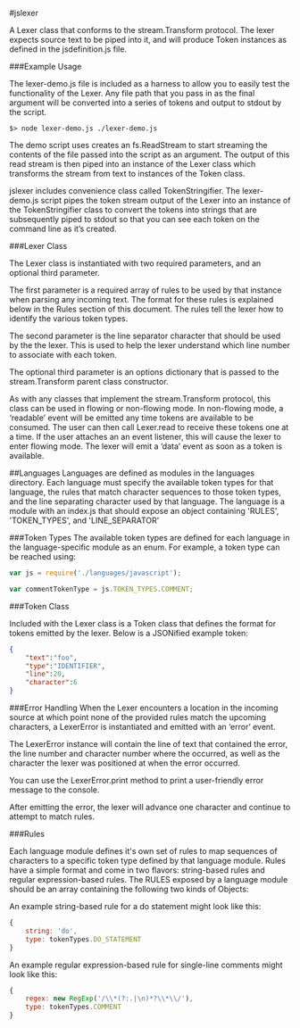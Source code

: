 #jslexer


A Lexer class that conforms to the stream.Transform protocol. The lexer expects source text to be piped into it, and will produce Token instances as defined in the jsdefinition.js file. 


###Example Usage

The lexer-demo.js file is included as a harness to allow you to easily test the functionality of the Lexer. Any file path that you pass in as the final argument will be converted into a series of tokens and output to stdout by the script.

```Shell
$> node lexer-demo.js ./lexer-demo.js
```

The demo script uses creates an fs.ReadStream to start streaming the contents of the file passed into the script as an argument. The output of this read stream is then piped into an instance of the Lexer class which transforms the stream from text to instances of the Token class. 

jslexer includes convenience class called TokenStringifier. The lexer-demo.js script pipes the token stream output of the Lexer  into an instance of the TokenStringifier class to convert the tokens into strings that are subsequently piped to stdout so that you can see each token on the command line as it’s created.

###Lexer Class

The Lexer class is instantiated with two required parameters, and an optional third parameter.

The first parameter is a required array of rules to be used by that instance when parsing any incoming text. The format for these rules is explained below in the Rules section of this document. The rules tell the lexer how to identify the various token types.

The second parameter is the line separator character that should be used by the the lexer. This is used to help the lexer understand which line number to associate with each token.

The optional third parameter is an options dictionary that is passed to the stream.Transform parent class constructor.

As with any classes that implement the stream.Transform protocol, this class can be used in flowing or non-flowing mode. In non-flowing mode, a ‘readable’ event will be emitted any time tokens are available to be consumed. The user can then call Lexer.read to receive these tokens one at a time. If the user attaches an an event listener, this will cause the lexer to enter flowing mode. The lexer will emit a ‘data’ event as soon as a token is available.

##Languages
Languages are defined as modules in the languages directory. Each language must specify the available token types for that language, the rules that match character sequences to those token types, and the line separating character used by that language. The language is a module with an index.js that should expose an object containing 'RULES', 'TOKEN\_TYPES', and 'LINE\_SEPARATOR'

###Token Types
The available token types are defined for each language in the language-specific module as an enum. For example, a token type can be reached using:

```JavaScript
var js = require('./languages/javascript');

var commentTokenType = js.TOKEN_TYPES.COMMENT;
```

###Token Class

Included with the Lexer class is a Token class that defines the format for tokens emitted by the lexer. Below is a JSONified example token:

```JSON
{
	"text":"foo",
	"type":"IDENTIFIER",
	"line":20,
	"character":6
}
```

###Error Handling
When the Lexer encounters a location in the incoming source at which point none of the provided rules match the upcoming characters, a LexerError is instantiated and emitted with an ‘error’ event. 

The LexerError instance will contain the line of text that contained the error, the line number and character number where the occurred, as well as the character the lexer was positioned at when the error occurred.

You can use the LexerError.print method to print a user-friendly error message to the console.

After emitting the error, the lexer will advance one character and continue to attempt to match rules.

###Rules

Each language module defines it's own set of rules to map sequences of characters to a specific token type defined by that language module. Rules have a simple format and come in two flavors: string-based rules and regular expression-based rules. The RULES exposed by a language module should be an array containing the following two kinds of Objects:

An example string-based rule for a do statement might look like this:
```JavaScript
{ 
	string: 'do',
	type: tokenTypes.DO_STATEMENT
}
```

An example regular expression-based rule for single-line comments might look like this:
```JavaScript
{ 
	regex: new RegExp('/\\*(?:.|\n)*?\\*\\/'),
	type: tokenTypes.COMMENT
}
```
